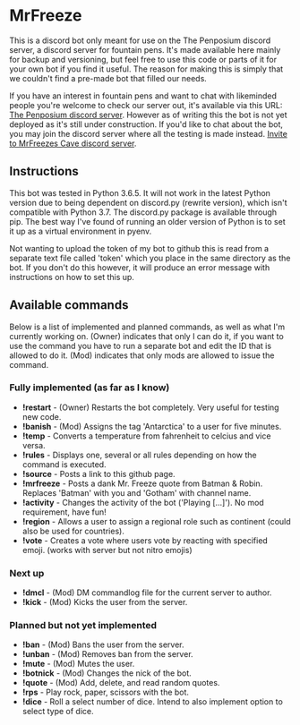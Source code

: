 # MrFreeze
This is a discord bot only meant for use on the The Penposium discord server, a discord server for fountain pens. It's made available here mainly for backup and versioning, but feel free to use this code or parts of it for your own bot if you find it useful. The reason for making this is simply that we couldn't find a pre-made bot that filled our needs.

If you have an interest in fountain pens and want to chat with likeminded people you're welcome to check our server out, it's available via this URL: [The Penposium discord server](https://discord.gg/khY7JYs). However as of writing this the bot is not yet deployed as it's still under construction. If you'd like to chat about the bot, you may join the discord server where all the testing is made instead. [Invite to MrFreezes Cave discord server](https://discord.gg/wcwshah).

## Instructions
This bot was tested in Python 3.6.5. It will not work in the latest Python version due to being dependent on discord.py (rewrite version), which isn't compatible with Python 3.7. The discord.py package is available through pip. The best way I've found of running an older version of Python is to set it up as a virtual environment in pyenv.

Not wanting to upload the token of my bot to github this is read from a separate text file called 'token' which you place in the same directory as the bot. If you don't do this however, it will produce an error message with instructions on how to set this up.

## Available commands
Below is a list of implemented and planned commands, as well as what I'm currently working on. (Owner) indicates that only I can do it, if you want to use the command you have to run a separate bot and edit the ID that is allowed to do it. (Mod) indicates that only mods are allowed to issue the command.

### Fully implemented (as far as I know)
* **!restart**  - (Owner) Restarts the bot completely. Very useful for testing new code.
* **!banish**   - (Mod) Assigns the tag 'Antarctica' to a user for five minutes.
* **!temp**     - Converts a temperature from fahrenheit to celcius and vice versa.
* **!rules**    - Displays one, several or all rules depending on how the command is executed.
* **!source**   - Posts a link to this github page.
* **!mrfreeze** - Posts a dank Mr. Freeze quote from Batman & Robin. Replaces 'Batman' with you and 'Gotham' with channel name.
* **!activity** - Changes the activity of the bot ('Playing [...]'). No mod requirement, have fun!
* **!region**   - Allows a user to assign a regional role such as continent (could also be used for countries).
* **!vote**     - Creates a vote where users vote by reacting with specified emoji. (works with server but not nitro emojis)

### Next up
* **!dmcl**     - (Mod) DM commandlog file for the current server to author.
* **!kick**     - (Mod) Kicks the user from the server.

### Planned but not yet implemented
* **!ban**      - (Mod) Bans the user from the server.
* **!unban**    - (Mod) Removes ban from the server.
* **!mute**     - (Mod) Mutes the user.
* **!botnick**  - (Mod) Changes the nick of the bot.
* **!quote**    - (Mod) Add, delete, and read random quotes.
* **!rps**      - Play rock, paper, scissors with the bot.
* **!dice**     - Roll a select number of dice. Intend to also implement option to select type of dice.
